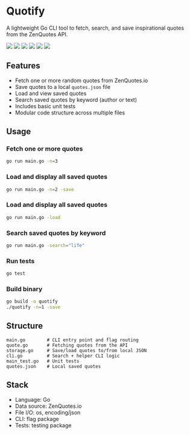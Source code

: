 # Quotify

A lightweight Go CLI tool to fetch, search, and save inspirational quotes from the ZenQuotes API.

<p align="left">
  <img src="https://img.shields.io/badge/Go-00ADD8?style=for-the-badge&logo=go&logoColor=white" />
  <img src="https://img.shields.io/badge/CLI-555555?style=for-the-badge&logo=gnubash&logoColor=white" />
  <img src="https://img.shields.io/badge/JSON-000000?style=for-the-badge&logo=json&logoColor=white" />
  <img src="https://img.shields.io/badge/ZenQuotes.io-003049?style=for-the-badge&logo=data&logoColor=white" />
  <img src="https://img.shields.io/badge/VSCode-007ACC?style=for-the-badge&logo=visual%20studio%20code&logoColor=white" />
  <img src="https://img.shields.io/badge/Tested%20with-Go%20testing-00ADD8?style=for-the-badge" />
</p>


## Features

- Fetch one or more random quotes from ZenQuotes.io
- Save quotes to a local `quotes.json` file
- Load and view saved quotes
- Search saved quotes by keyword (author or text)
- Includes basic unit tests
- Modular code structure across multiple files

## Usage

### Fetch one or more quotes
```bash
go run main.go -n=3
```

### Load and display all saved quotes 
```bash
go run main.go -n=2 -save
```

### Load and display all saved quotes 
```bash
go run main.go -load
```

### Search saved quotes by keyword
```bash
go run main.go -search="life"
```

### Run tests
```bash
go test
```

### Build binary 
```bash
go build -o quotify
./quotify -n=1 -save
```

## Structure 
```pgsql
main.go        # CLI entry point and flag routing
quote.go       # Fetching quotes from the API
storage.go     # Save/load quotes to/from local JSON
cli.go         # Search + helper CLI logic
main_test.go   # Unit tests
quotes.json    # Local saved quotes
```

## Stack
- Language: Go
- Data source: ZenQuotes.io
- File I/O: os, encoding/json
- CLI: flag package
- Tests: testing package

